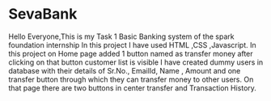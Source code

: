 # SevaBank
Hello Everyone,This is my Task 1 Basic Banking system of the spark foundation internship
In this project I have used HTML ,CSS ,Javascript. 
In this project on Home page added 1 button named as transfer money after clicking on that button customer list is visible
I have created dummy users in database with their details of Sr.No., EmailId, Name , Amount and one transfer button through which they can transfer money to other users. 
On that page there are two buttons in center transfer and Transaction History.
